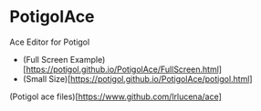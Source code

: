 # PotigolAce

Ace Editor for Potigol

 - (Full Screen Example)[https://potigol.github.io/PotigolAce/FullScreen.html]
 - (Small Size)[https://potigol.github.io/PotigolAce/potigol.html]


(Potigol ace files)[https://www.github.com/lrlucena/ace]
